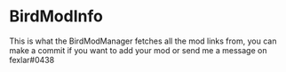 # BirdModInfo
This is what the BirdModManager fetches all the mod links from, you can make a commit if you want to add your mod or send me a message on fexlar#0438

